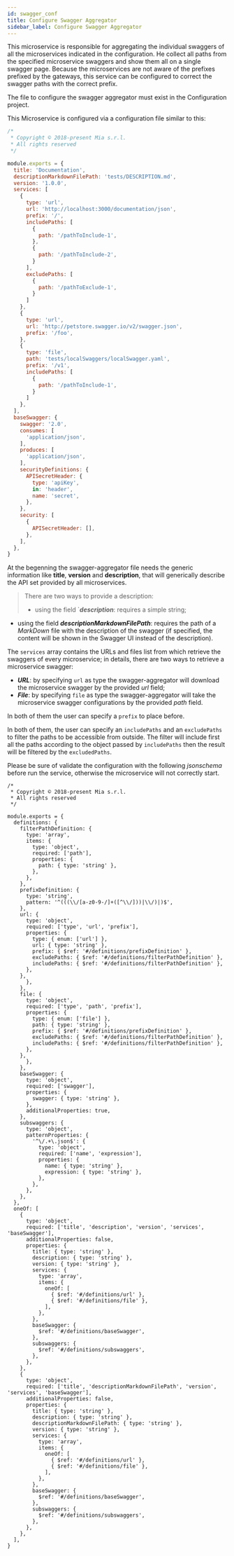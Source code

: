 ```yaml
---
id: swagger_conf
title: Configure Swagger Aggregator
sidebar_label: Configure Swagger Aggregator
---
```

This microservice is responsible for aggregating the individual swaggers of all the microservices indicated in the configuration.
He collect all paths from the specified microservice swaggers and show them all on a single swagger page.
Because the microservices are not aware of the prefixes prefixed by the gateways, this service can be configured to correct the swagger paths with the correct prefix.

The file to configure the swagger aggregator must exist in the Configuration project.

This Microservice is configured via a configuration file similar to this:

`````js
/*
 * Copyright © 2018-present Mia s.r.l.
 * All rights reserved
 */

module.exports = {
  title: 'Documentation',
  descriptionMarkdownFilePath: 'tests/DESCRIPTION.md',
  version: '1.0.0',
  services: [
    {
      type: 'url',
      url: 'http://localhost:3000/documentation/json',
      prefix: '/',
      includePaths: [
        {
          path: '/pathToInclude-1',
        },
        {
          path: '/pathToInclude-2',
        }
      ],
      excludePaths: [
        {
          path: '/pathToExclude-1',
        }
      ]
    },
    {
      type: 'url',
      url: 'http://petstore.swagger.io/v2/swagger.json',
      prefix: '/foo',
    },
    {
      type: 'file',
      path: 'tests/localSwaggers/localSwagger.yaml',
      prefix: '/v1',
      includePaths: [
        {
          path: '/pathToInclude-1',
        }
      ]
    },
  ],
  baseSwagger: {
    swagger: '2.0',
    consumes: [
      'application/json',
    ],
    produces: [
      'application/json',
    ],
    securityDefinitions: {
      APISecretHeader: {
        type: 'apiKey',
        in: 'header',
        name: 'secret',
      },
    },
    security: [
      {
        APISecretHeader: [],
      },
    ],
  },
}
`````

At the begenning the swagger-aggregator file needs the generic information like **title**, **version** and **description**, that will generically describe the API set provided by all microservices.
> There are two ways to provide a description:
>
> * using the field `**_description_**: requires a simple string;
>
* using the field **_descriptionMarkdownFilePath_**: requires the path of a _MarkDown_ file with the description of the swagger (if specified, the content will be shown in the Swagger UI instead of the description).

The `services` array contains the URLs and files list from which retrieve the swaggers of every microservice; in details, there are two ways to retrieve a microservice swagger:

* **_URL_**: by specifying `url` as type the swagger-aggregator will download the microservice swagger by the provided _url_ field;
* **_File_**: by specifying `file` as type the swagger-aggregator will take the microservice swagger configurations by the provided _path_ field.

In both of them the user can specify a `prefix` to place before. 

In both of them, the user can specify an `includePaths` and an `excludePaths` to filter the paths to be accessible from outside. The filter will include first all the paths according to the object passed by `includePaths` then the result will be filtered by the `excludedPaths`.

Please be sure of validate the configuration with the following _jsonschema_ before run the service, otherwise the microservice will not correctly start.

`````
/*
 * Copyright © 2018-present Mia s.r.l.
 * All rights reserved
 */

module.exports = {
  definitions: {
    filterPathDefinition: {
      type: 'array',
      items: {
        type: 'object',
        required: ['path'],
        properties: {
          path: { type: 'string' },
        },
      },
    },
    prefixDefinition: {
      type: 'string',
      pattern: '^(((\\/[a-z0-9-/]+([^\\/]))|\\/)|)$',
    },
    url: {
      type: 'object',
      required: ['type', 'url', 'prefix'],
      properties: {
        type: { enum: ['url'] },
        url: { type: 'string' },
        prefix: { $ref: '#/definitions/prefixDefinition' },
        excludePaths: { $ref: '#/definitions/filterPathDefinition' },
        includePaths: { $ref: '#/definitions/filterPathDefinition' },
      },
    },
      },
    },
    file: {
      type: 'object',
      required: ['type', 'path', 'prefix'],
      properties: {
        type: { enum: ['file'] },
        path: { type: 'string' },
        prefix: { $ref: '#/definitions/prefixDefinition' },
        excludePaths: { $ref: '#/definitions/filterPathDefinition' },
        includePaths: { $ref: '#/definitions/filterPathDefinition' },
      },
    },
      },
    },
    baseSwagger: {
      type: 'object',
      required: ['swagger'],
      properties: {
        swagger: { type: 'string' },
      },
      additionalProperties: true,
    },
    subswaggers: {
      type: 'object',
      patternProperties: {
        '^\/.+\.json$': {
          type: 'object',
          required: ['name', 'expression'],
          properties: {
            name: { type: 'string' },
            expression: { type: 'string' },
          },
        },
      },
    },
  },
  oneOf: [
    {
      type: 'object',
      required: ['title', 'description', 'version', 'services', 'baseSwagger'],
      additionalProperties: false,
      properties: {
        title: { type: 'string' },
        description: { type: 'string' },
        version: { type: 'string' },
        services: {
          type: 'array',
          items: {
            oneOf: [
              { $ref: '#/definitions/url' },
              { $ref: '#/definitions/file' },
            ],
          },
        },
        baseSwagger: {
          $ref: '#/definitions/baseSwagger',
        },
        subswaggers: {
          $ref: '#/definitions/subswaggers',
        },
      },
    },
    {
      type: 'object',
      required: ['title', 'descriptionMarkdownFilePath', 'version', 'services', 'baseSwagger'],
      additionalProperties: false,
      properties: {
        title: { type: 'string' },
        description: { type: 'string' },
        descriptionMarkdownFilePath: { type: 'string' },
        version: { type: 'string' },
        services: {
          type: 'array',
          items: {
            oneOf: [
              { $ref: '#/definitions/url' },
              { $ref: '#/definitions/file' },
            ],
          },
        },
        baseSwagger: {
          $ref: '#/definitions/baseSwagger',
        },
        subswaggers: {
          $ref: '#/definitions/subswaggers',
        },
      },
    },
  ],
}
`````
